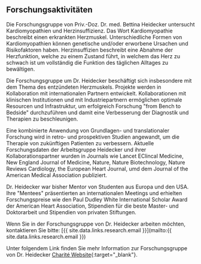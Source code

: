 ## Forschungsaktivitäten

Die Forschungsgruppe von Priv.-Doz. Dr. med. Bettina Heidecker untersucht Kardiomyopathien und Herzinsuffizienz.
Das Wort Kardiomyopathie beschreibt einen erkrankten Herzmuskel. 
Unterschiedliche Formen von Kardiomyopathien können genetische und/oder erworbene Ursachen und Risikofaktoren haben.
Herzinsuffizien beschreibt eine Abnahme der Herzfunktion, welche zu einem Zustand führt, in welchem das Herz zu schwach ist um vollständig die Funktion des täglichen Alltages zu bewältigen. 

Die Forschungsgruppe um Dr. Heidecker beschäftigt sich insbesondere mit dem Thema des entzündeten Herzmuskels. Projekte werden in Kollaboration mit internationalen Partnern entwickelt.  Kollaborationen mit klinischen Institutionen und mit Industriepartnern ermöglichen optimale Resourcen und Infrastruktur, um erfolgreich Forschung "from Bench to Bedside" durchzuführen und damit eine Verbesserung der Diagnostik und Therapien zu beschleunigen.

Eine kombinierte Anwendung von Grundlagen- und translationaler Forschung wird in retro- und prospektiven Studien angewandt, um die Therapie von zukünftigen Patienten zu verbessern. 
Aktuelle Forschungsdaten der Arbeitsgruppe Heidecker und ihrer Kollaborationspartner wurden in Journals wie Lancet EClincal Medicine, New England Journal of Medicine, Nature, Nature Biotechnology, Nature Reviews Cardiology, the European Heart Journal, umd dem Journal of the American Medical Association publiziert.

Dr. Heidecker war bisher Mentor von Studenten aus Europa und den USA.  Ihre "Mentees" präsentierten an internationalen Meetings
und erhielten Forschungspreise wie den Paul Dudley White International Scholar Award der American Heart Association, Stipendien für die beste Master- und Doktorarbeit und Stipendien von privaten Stiftungen. 

Wenn Sie in der Forschungsgruppe von Dr. Heidecker arbeiten möchten, kontaktieren Sie bitte: 
[{{ site.data.links.research.email }}](mailto:{{ site.data.links.research.email }})

Unter folgendem Link finden Sie mehr Information zur Forschungsgruppe von Dr. Heidecker
[Charité Website]({{site.data.links.research.group_page[site.lang]}}){:target="_blank"}.
